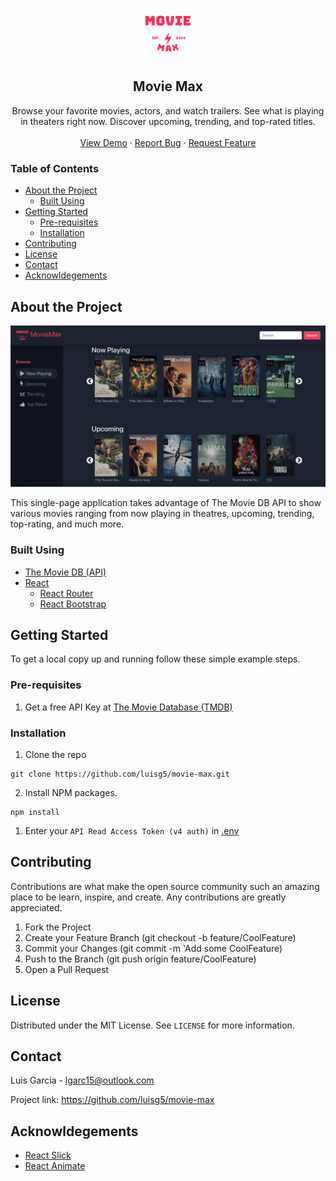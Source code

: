 <br />
<p align="center">
    <a href="#">
        <img src="./public/brand_logo.png" alt="Logo" width="80" height="80" />
    </a>
    <h2 align="center">Movie Max</h3>
    <p align="center">
        Browse your favorite movies, actors, and watch trailers. See what is playing in theaters right now. Discover upcoming, trending, and top-rated titles.
        <br />
        <br />
        <a href="movie-max.lgarcia.us">View Demo</a>
        ·
        <a href="https://github.com/luisg5/movie-max/issues">Report Bug</a>
        ·
        <a href="https://github.com/luisg5/movie-max/issues">Request Feature</a>
    </p>
</p>

### Table of Contents

- [About the Project](#about-the-project)
  - [Built Using](#built-using)
- [Getting Started](#getting-started)
  - [Pre-requisites](#pre-requisites)
  - [Installation](#installation)
- [Contributing](#contributing)
- [License](#license)
- [Contact](#contact)
- [Acknowldegements](#acknowldegements)

## About the Project

![Movie Max Screenshot](public/movie_max.png)

This single-page application takes advantage of The Movie DB API to show various movies ranging from now playing in theatres, upcoming, trending, top-rating, and much more.

### Built Using

- [The Movie DB (API)](https://themoviedb.org)
- [React](https://reactjs.org)
  - [React Router](https://reactrouter.com)
  - [React Bootstrap](https://react-bootstrap.github.io)

## Getting Started

To get a local copy up and running follow these simple example steps.

### Pre-requisites

1. Get a free API Key at [The Movie Database (TMDB)](https://www.themoviedb.org)

### Installation

1. Clone the repo

```
git clone https://github.com/luisg5/movie-max.git
```

2. Install NPM packages.

```
npm install
```

1. Enter your `API Read Access Token (v4 auth)` in [.env](.env)

## Contributing

Contributions are what make the open source community such an amazing place to be learn, inspire, and create. Any contributions are greatly appreciated.

1. Fork the Project
2. Create your Feature Branch (git checkout -b feature/CoolFeature)
3. Commit your Changes (git commit -m 'Add some CoolFeature)
4. Push to the Branch (git push origin feature/CoolFeature)
5. Open a Pull Request

## License

Distributed under the MIT License. See `LICENSE` for more information.

## Contact

Luis Garcia - lgarc15@outlook.com

Project link: https://github.com/luisg5/movie-max

## Acknowldegements

- [React Slick](https://react-slick.neostack.com)
- [React Animate](https://github.com/digital-flowers/react-animated-css)

